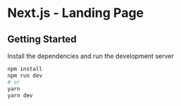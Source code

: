 # Next.js - Landing Page

## Getting Started

Install the dependencies and run the development server

```bash
npm install
npm run dev
# or
yarn
yarn dev
```